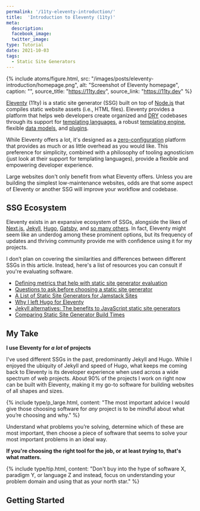 ```yaml
---
permalink: '/11ty-eleventy-introduction/'
title:  'Introduction to Eleventy (11ty)'
meta: 
  description: 
  facebook_image: 
  twitter_image: 
type: Tutorial
date: 2021-10-03
tags:
  - Static Site Generators
---
```


{% include atoms/figure.html, src: "/images/posts/eleventy-introduction/homepage.png", alt: "Screenshot of Eleventy homepage", caption: "", source_title: "https://11ty.dev", source_link: "https://11ty.dev" %}

[Eleventy](https://www.11ty.dev/) (11ty) is a static site generator (SSG) built on top of [Node.js](https://nodejs.org/en/) that compiles static website assets (i.e., HTML files). Eleventy provides a platform that helps web developers create organized and [DRY](https://en.wikipedia.org/wiki/Don't_repeat_yourself) codebases through its support for [templating languages](https://www.11ty.dev/docs/languages/), a robust [templating engine](https://www.11ty.dev/docs/templates/), flexible [data models](https://www.11ty.dev/docs/data/), and [plugins](https://www.11ty.dev/docs/plugins/).  

While Eleventy offers a lot, it's designed as a [zero-configuration](https://www.11ty.dev/docs/glossary/zero-config) platform that provides as much or as little overhead as you would like. This preference for simplicity, combined with a philosophy of tooling agnosticism (just look at their support for templating languages), provide a flexible and empowering developer experience.

Large websites don't only benefit from what Eleventy offers. Unless you are building the simplest low-maintenance websites, odds are that some aspect of Eleventy or another SSG will improve your workflow and codebase.

## SSG Ecosystem

Eleventy exists in an expansive ecosystem of SSGs, alongside the likes of [Next.js](https://nextjs.org/), [Jekyll](https://jekyllrb.com/), [Hugo](https://gohugo.io/), [Gatsby](https://www.gatsbyjs.org/), and [so many others](https://jamstack.org/generators/). In fact, Eleventy might seem like an underdog among these prominent options, but its frequency of updates and thriving community provide me with confidence using it for my projects.  

I don’t plan on covering the similarities and differences between different SSGs in this article. Instead, here's a list of resources you can consult if you're evaluating software.  

- [Defining metrics that help with static site generator evaluation](/evaluating-static-site-generators)
- [Questions to ask before choosing a static site generator](https://www.ample.co/blog/questions-to-ask-before-choosing-a-static-site-generator)
- [A List of Static Site Generators for Jamstack Sites](https://jamstack.org/generators/)
- [Why I left Hugo for Eleventy](https://www.brycewray.com/posts/2019/09/why-left-hugo-eleventy/)
- [Jekyll alternatives: The benefits to JavaScript static site generators](https://www.takeshape.io/articles/jekyll-alternatives-the-benefits-to-javascript-static-site-generators/)
- [Comparing Static Site Generator Build Times](https://css-tricks.com/comparing-static-site-generator-build-times/)

## My Take  

**I use Eleventy for _a lot_ of projects**  

I've used different SSGs in the past, predominantly Jekyll and Hugo. While I enjoyed the ubiquity of Jekyll and speed of Hugo, what keeps me coming back to Eleventy is its developer experience when used across a wide spectrum of web projects. About 90% of the projects I work on right now can be built with Eleventy, making it my go-to software for building websites of all shapes and sizes.  

{% include type/p_large.html, content: "The most important advice I would give those choosing software for <em>any</em> project is to be mindful about what you’re choosing and why." %}

Understand what problems you’re solving, determine which of these are most important, then choose a piece of software that seems to solve your most important problems in an ideal way. 

**If you're choosing the right tool for the job, or at least _trying_ to, that's what matters.**

{% include type/tip.html, content: "Don't buy into the hype of software X, paradigm Y, or language Z and instead, focus on understanding your problem domain and using that as your north star." %}

## Getting Started

